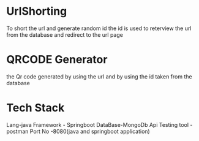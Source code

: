 # UrlShorting
To short the url and generate random id
the id is used to reterview the url from the database and redirect to the url page
# QRCODE Generator 
the Qr code generated by using the url and by using the id taken from the database
# Tech Stack
Lang-java
Framework - Springboot
DataBase-MongoDb
Api Testing tool -postman
Port No -8080(java and springboot application)
